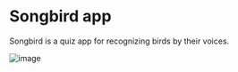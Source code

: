 # Songbird app
Songbird is a quiz app for recognizing birds by their voices.

![image](https://user-images.githubusercontent.com/62139765/205460400-21c9c2af-f191-4937-8e3f-4fd1c8e76b6f.png)

